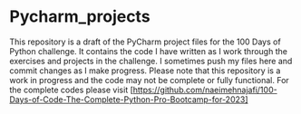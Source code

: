 # Pycharm_projects

This repository is a draft of the PyCharm project files for the 100 Days of Python challenge. It contains the code I have written as I work through the exercises and projects in the challenge. I sometimes push my files here and commit changes as I make progress. Please note that this repository is a work in progress and the code may not be complete or fully functional. For the complete codes please visit [https://github.com/naeimehnajafi/100-Days-of-Code-The-Complete-Python-Pro-Bootcamp-for-2023]



